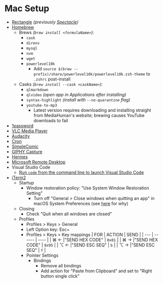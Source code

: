 # Mac Setup
* [Rectangle](https://rectangleapp.com/) _(previously [Spectacle](https://www.spectacleapp.com/))_
* [Homebrew](https://brew.sh/)
  * Brews _(`brew install <formulaName>`)_:
    * `cask`
    * `direnv`
    * `mysql`
    * `nvm`
    * `wget`
    * `powerlevel10k`
      * Add `source $(brew --prefix)/share/powerlevel10k/powerlevel10k.zsh-theme` to `.zshrc` post-install
  * Casks _(`brew install --cask <caskName>`)_:
    * `qlmarkdown`
    * `qlvideo` _(open app in Applications after installing)_
    * `syntax-highlight` _(install with `--no-quarantine` flag)_
    * `youtube-to-mp3`
      * Latest version requires downloading and installing straight from MediaHuman's website;
        brewing causes YouTube downloads to fail
* [1password](https://1password.com/downloads/mac/)
* [VLC Media Player](https://www.videolan.org/vlc/download-macosx.html)
* [Audacity](https://www.audacityteam.org/download/mac/)
* [Cron](https://cron.com/download/macos/)
* [SimpleComic](https://apps.apple.com/us/app/simple-comic/id1497435571)
* [GIPHY Capture](https://apps.apple.com/us/app/giphy-capture-the-gif-maker/id668208984)
* [Hermes](https://hermesapp.org/)
* [Microsoft Remote Desktop](https://apps.apple.com/us/app/microsoft-remote-desktop/id1295203466)
* Visual Studio Code
    * [Run `code` from the command line to launch Visual Studio Code](https://code.visualstudio.com/docs/setup/mac)
* [iTerm2](https://iterm2.com/downloads.html)
  * Startup
    * Window restoration policy: "Use System Window Restoration Setting"
      * Turn off "General > Close windows when quitting an app" in macOS System Preferences (see [here](https://iterm2.com/documentation-restoration.html) for why)
  * Closing
    * Check "Quit when all windows are closed"
  * Profiles
    * Profiles > Keys > General
    * Left Option key: Esc+
    * Profiles > Keys > Key mappings
      | FOR | ACTION | SEND |
      | --- | ------ | ---- |
      | ⌘ ← |"SEND HEX CODE" | `0x01` |
      | ⌘ → |"SEND HEX CODE" | `0x05` |
      | ⌥ ← |"SEND ESC SEQ" | `b` |
      | ⌥ → |"SEND ESC SEQ" | `f` |
    * Pointer Settings
      * Bindings
        * Remove all bindings
        * Add action for "Paste from Clipboard" and set to "Right button single click"
